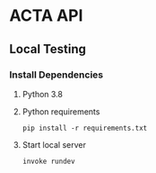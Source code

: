 # ACTA API

## Local Testing
### Install Dependencies

1. Python 3.8

2. Python requirements
    ```shell
    pip install -r requirements.txt
    ```
3. Start local server
    ```shell
    invoke rundev
    ```
